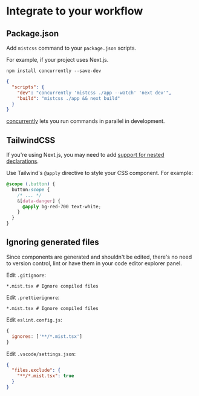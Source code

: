 # Integrate to your workflow

## Package.json

Add `mistcss` command to your `package.json` scripts.

For example, if your project uses Next.js.

```shell
npm install concurrently --save-dev
```

```json
{
  "scripts": {
    "dev": "concurrently 'mistcss ./app --watch' 'next dev'",
    "build": "mistcss ./app && next build"
  }
}
```

[concurrently](https://github.com/open-cli-tools/concurrently) lets you run commands in parallel in development.

## TailwindCSS

If you're using Next.js, you may need to add [support for nested declarations](https://tailwindcss.com/docs/using-with-preprocessors#nesting).

Use Tailwind's `@apply` directive to style your CSS component. For example:

```css
@scope (.button) {
  button:scope {
    /* ... */
    &[data-danger] {
      @apply bg-red-700 text-white;
    }
  }
}
```

## Ignoring generated files

Since components are generated and shouldn't be edited, there's no need to version control, lint or have them in your code editor explorer panel.

Edit `.gitignore`:

```gitignore
*.mist.tsx # Ignore compiled files
```

Edit `.prettierignore`:

```gitignore
*.mist.tsx # Ignore compiled files
```

Edit `eslint.config.js`:

```js
{
  ignores: ['**/*.mist.tsx']
}
```

Edit `.vscode/settings.json`:

```json
{
  "files.exclude": {
    "**/*.mist.tsx": true
  }
}
```
